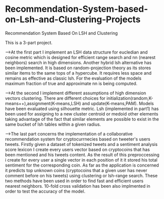 # Recommendation-System-based-on-Lsh-and-Clustering-Projects
Recommendation System Based On LSH and Clustering

This is a 3-part project.

-->At the first part I implement an LSH data structure for eucledian and cosine metric which is designed for 
efficient range search and nn (nearest neighbors) search in high dimensions. Another hybrid lsh alternative has been implemented.
It is based on random-projection theory as its stores similar items to the same tops of a hypercube. It requires
less space and remains as effective as classic lsh. For the evaluation of the models maximum fraction of true and
approximate nn is being computed.

-->At the second Ι implement different assumptions of high dimension vectors clustering. There are different choices
for initialization(random,K-means++),assignment(K-means,LSH) and update(K-means,PAM). Models have been evaluated using
silhouette metric. Lsh (implemented in part1) has been used for assigning to a new cluster centroid or medoid other elements
taking advantage of the fact that similar elements are possible to exist in the same bucket of lsh tables within a given radius.

-->The last part concerns the implementation of a collaborative recommendation system for cryptocurrnecies based on
tweeter's users tweets. Firstly given a dataset of tokenized tweets and a sentiment analysis score lexicon Ι  create 
every users vector based on cryptocoins that has been mentioned and his tweets content. As the result of this preproccessing i
create for every user a single vector in each position of it it stored his total sentiment for the corresponding coin. As far as the application is concerned it predicts top unknown coins (cryptocoins that a given user has never comment before on his tweets) using clustering or lsh-range search. These two methods have been used in order to find fast and efficient users nearest neighbors. 10-fold cross validation has been also implmented in order to test the accuracy of the model.
